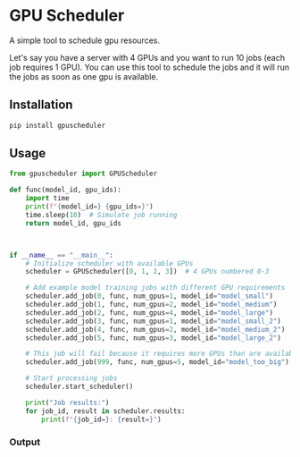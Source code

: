 # GPU Scheduler

A simple tool to schedule gpu resources.

Let's say you have a server with 4 GPUs and you want to run 10 jobs (each job requires 1 GPU). You can use this tool to schedule the jobs and it will run the jobs as soon as one gpu is available.

## Installation

```bash
pip install gpuscheduler
```

## Usage

```python
from gpuscheduler import GPUScheduler

def func(model_id, gpu_ids):
    import time
    print(f"{model_id=} {gpu_ids=}")
    time.sleep(10)  # Simulate job running
    return model_id, gpu_ids



if __name__ == "__main__":
    # Initialize scheduler with available GPUs
    scheduler = GPUScheduler([0, 1, 2, 3])  # 4 GPUs numbered 0-3

    # Add example model training jobs with different GPU requirements
    scheduler.add_job(0, func, num_gpus=1, model_id="model_small")
    scheduler.add_job(1, func, num_gpus=2, model_id="model_medium")
    scheduler.add_job(2, func, num_gpus=4, model_id="model_large")
    scheduler.add_job(3, func, num_gpus=1, model_id="model_small_2")
    scheduler.add_job(4, func, num_gpus=2, model_id="model_medium_2")
    scheduler.add_job(5, func, num_gpus=3, model_id="model_large_2")

    # This job will fail because it requires more GPUs than are available
    scheduler.add_job(999, func, num_gpus=5, model_id="model_too_big")

    # Start processing jobs
    scheduler.start_scheduler()

    print("Job results:")
    for job_id, result in scheduler.results:
        print(f"{job_id=}: {result=}")
```

### Output
```
```
